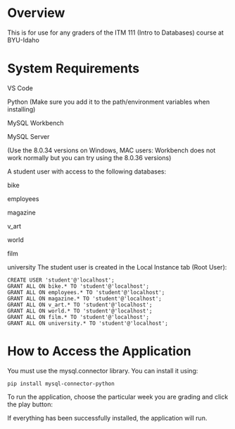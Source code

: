 # Overview

This is for use for any graders of the ITM 111 (Intro to Databases) course at BYU-Idaho

# System Requirements

VS Code

Python (Make sure you add it to the path/environment variables when installing)

MySQL Workbench 

MySQL Server

(Use the 8.0.34 versions on Windows, MAC users: Workbench does not work normally but you can try using the 8.0.36 versions)

A student user with access to the following databases:

bike

employees

magazine

v_art

world

film

university
The student user is created in the Local Instance tab (Root User):

```
CREATE USER 'student'@'localhost';
GRANT ALL ON bike.* TO 'student'@'localhost';
GRANT ALL ON employees.* TO 'student'@'localhost';
GRANT ALL ON magazine.* TO 'student'@'localhost';
GRANT ALL ON v_art.* TO 'student'@'localhost';
GRANT ALL ON world.* TO 'student'@'localhost';
GRANT ALL ON film.* TO 'student'@'localhost';
GRANT ALL ON university.* TO 'student'@'localhost';
```

# How to Access the Application

You must use the mysql.connector library. You can install it using:

```
pip install mysql-connector-python
```

To run the application, choose the particular week you are grading and click the play button:

If everything has been successfully installed, the application will run.

